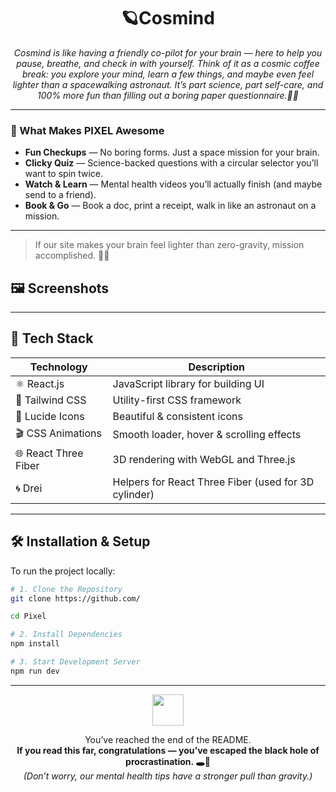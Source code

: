 <h1 align="center">🪐Cosmind</h1> 

  <p align="center"><em>Cosmind is like having a friendly co-pilot for your brain — here to help you pause, breathe, and check in with yourself.  
Think of it as a cosmic coffee break: you explore your mind, learn a few things, and maybe even feel lighter than a spacewalking astronaut.  
It’s part science, part self-care, and 100% more fun than filling out a boring paper questionnaire.🧠💫</em></p>

---
### 🚀 What Makes PIXEL Awesome
- **Fun Checkups** — No boring forms. Just a space mission for your brain.   
- **Clicky Quiz** — Science-backed questions with a circular selector you’ll want to spin twice.   
- **Watch & Learn** — Mental health videos you’ll actually finish (and maybe send to a friend).  
- **Book & Go** — Book a doc, print a receipt, walk in like an astronaut on a mission.   

---
> If our site makes your brain feel lighter than zero-gravity, mission accomplished. 🚀💫

## 🖼️ Screenshots

---
## 🧰 Tech Stack

| Technology       | Description                            |
|------------------|----------------------------------------|
| ⚛️ React.js       | JavaScript library for building UI      |
| 🎨 Tailwind CSS   | Utility-first CSS framework             |
| 🧩 Lucide Icons   | Beautiful & consistent icons            |
| 🎬 CSS Animations | Smooth loader, hover & scrolling effects |
| 🌐 React Three Fiber | 3D rendering with WebGL and Three.js |
| 🌀 Drei           | Helpers for React Three Fiber (used for 3D cylinder) |

---
## 🛠️ Installation & Setup

To run the project locally:

```bash
# 1. Clone the Repository
git clone https://github.com/

cd Pixel

# 2. Install Dependencies
npm install

# 3. Start Development Server
npm run dev
```

---
<p align="center">
  <img src="https://em-content.zobj.net/source/microsoft-teams/363/ringed-planet_1fa90.png" width="50"/>
</p>

<p align="center">
  You’ve reached the end of the README.<br>
  <b>If you read this far, congratulations — you’ve escaped the black hole of procrastination. 🕳️🚀</b><br>
  <em>(Don’t worry, our mental health tips have a stronger pull than gravity.)</em>
</p>
